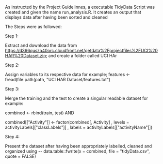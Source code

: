 As instructed by the Project Guidelinnes, a executable TidyData Script was created and given the name run_analysis.R. It creates an output that displays data after having been sorted and cleaned

The Steps were as followed:

Step 1:

Extract and download the data from https://d396qusza40orc.cloudfront.net/getdata%2Fprojectfiles%2FUCI%20HAR%20Dataset.zip; and create a folder called UCI HAr

Step 2:

Assign variables to its respective data for example;
features <- fread(file.path(path, "UCI HAR Dataset/features.txt")

Step 3:

Merge the training and the test to create a singular readable dataset for example:

combined <- rbind(train, test)
AND

combined[["Activity"]] <- factor(combined[, Activity]
                                 , levels = activityLabels[["classLabels"]]
                                 , labels = activityLabels[["activityName"]])

Step 4:

Present the dataset after having been appropriately labelled, cleaned and organized using --
data.table::fwrite(x = combined, file = "tidyData.csv", quote = FALSE)
